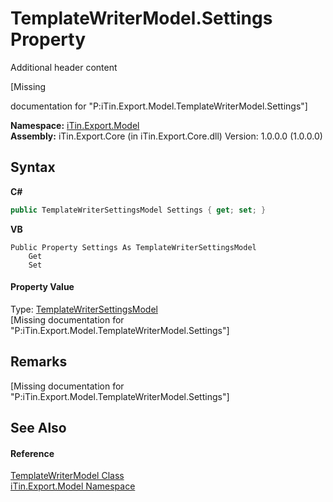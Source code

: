 # TemplateWriterModel.Settings Property 
Additional header content 

\[Missing <summary> documentation for "P:iTin.Export.Model.TemplateWriterModel.Settings"\]

**Namespace:**&nbsp;<a href="ef57ffcc-e95e-b212-5a46-9aa6f5a3511f">iTin.Export.Model</a><br />**Assembly:**&nbsp;iTin.Export.Core (in iTin.Export.Core.dll) Version: 1.0.0.0 (1.0.0.0)

## Syntax

**C#**<br />
``` C#
public TemplateWriterSettingsModel Settings { get; set; }
```

**VB**<br />
``` VB
Public Property Settings As TemplateWriterSettingsModel
	Get
	Set
```


#### Property Value
Type: <a href="2b287fb0-ece5-d0b6-bb0a-0d94023fad99">TemplateWriterSettingsModel</a><br />\[Missing <value> documentation for "P:iTin.Export.Model.TemplateWriterModel.Settings"\]

## Remarks
\[Missing <remarks> documentation for "P:iTin.Export.Model.TemplateWriterModel.Settings"\]

## See Also


#### Reference
<a href="5fe2f173-be93-b284-c770-7ad9fbb19742">TemplateWriterModel Class</a><br /><a href="ef57ffcc-e95e-b212-5a46-9aa6f5a3511f">iTin.Export.Model Namespace</a><br />